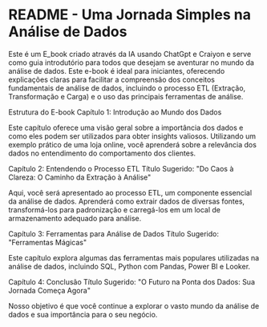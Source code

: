 # README - Uma Jornada Simples na Análise de Dados

Este é um E_book criado através da IA usando ChatGpt e Craiyon e serve como guia introdutório para todos que desejam se aventurar no mundo da análise de dados. Este e-book é ideal para iniciantes, oferecendo explicações claras para facilitar a compreensão dos conceitos fundamentais de análise de dados, incluindo o processo ETL (Extração, Transformação e Carga) e o uso das principais ferramentas de análise.

Estrutura do E-book
Capítulo 1: Introdução ao Mundo dos Dados

Este capítulo oferece uma visão geral sobre a importância dos dados e como eles podem ser utilizados para obter insights valiosos. Utilizando um exemplo prático de uma loja online, você aprenderá sobre a relevância dos dados no entendimento do comportamento dos clientes.

Capítulo 2: Entendendo o Processo ETL
Título Sugerido: "Do Caos à Clareza: O Caminho da Extração à Análise"

Aqui, você será apresentado ao processo ETL, um componente essencial da análise de dados. Aprenderá como extrair dados de diversas fontes, transformá-los para padronização e carregá-los em um local de armazenamento adequado para análise.

Capítulo 3: Ferramentas para Análise de Dados
Título Sugerido: "Ferramentas Mágicas"

Este capítulo explora algumas das ferramentas mais populares utilizadas na análise de dados, incluindo SQL, Python com Pandas, Power BI e Looker. 

Capítulo 4: Conclusão
Título Sugerido: "O Futuro na Ponta dos Dados: Sua Jornada Começa Agora"

Nosso objetivo é que você continue a  explorar o vasto mundo da análise de dados e sua importância para o seu negócio.







